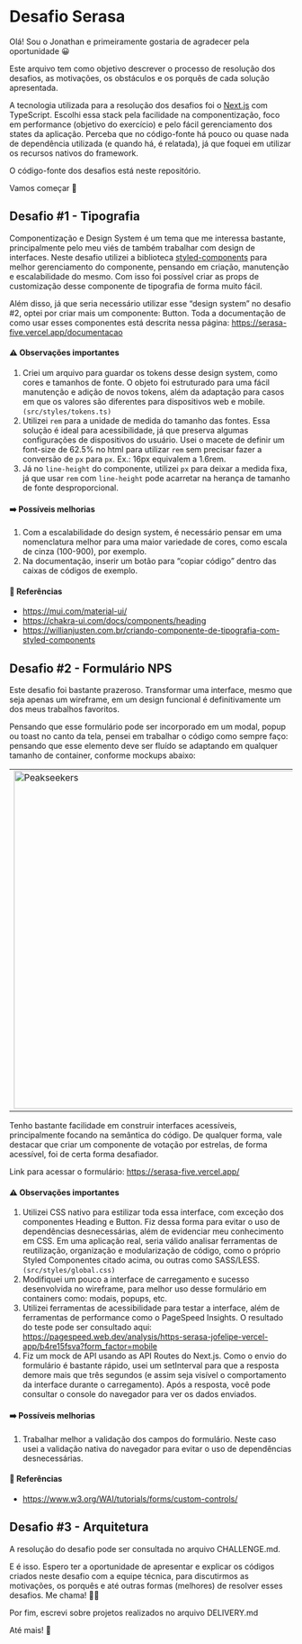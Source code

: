 # Desafio Serasa

Olá! Sou o Jonathan e primeiramente gostaria de agradecer pela oportunidade 😀

Este arquivo tem como objetivo descrever o processo de resolução dos desafios, as motivações, os obstáculos e os porquês de cada solução apresentada.

A tecnologia utilizada para a resolução dos desafios foi o [Next.js](https://nextjs.org/) com TypeScript. Escolhi essa stack pela facilidade na componentização, foco em performance (objetivo do exercício) e pelo fácil gerenciamento dos states da aplicação. Perceba que no código-fonte há pouco ou quase nada de dependência utilizada (e quando há, é relatada), já que foquei em utilizar os recursos nativos do framework.

O código-fonte dos desafios está neste repositório.

Vamos começar 🤌

## Desafio #1 - Tipografia

Componentização e Design System é um tema que me interessa bastante, principalmente pelo meu viés de também trabalhar com design de interfaces. Neste desafio utilizei a biblioteca [styled-components](https://styled-components.com/) para melhor gerenciamento do componente, pensando em criação, manutenção e escalabilidade do mesmo. Com isso foi possível criar as props de customização desse componente de tipografia de forma muito fácil.

Além disso, já que seria necessário utilizar esse “design system” no desafio #2, optei por criar mais um componente: Button. Toda a documentação de como usar esses componentes está descrita nessa página: https://serasa-five.vercel.app/documentacao

#### ⚠️ Observações importantes

1. Criei um arquivo para guardar os tokens desse design system, como cores e tamanhos de fonte. O objeto foi estruturado para uma fácil manutenção e adição de novos tokens, além da adaptação para casos em que os valores são diferentes para dispositivos web e mobile.
   `(src/styles/tokens.ts)`
2. Utilizei `rem` para a unidade de medida do tamanho das fontes. Essa solução é ideal para acessibilidade, já que preserva algumas configurações de dispositivos do usuário. Usei o macete de definir um font-size de 62.5% no html para utilizar `rem` sem precisar fazer a conversão de `px` para `px`. Ex.: 16px equivalem a 1.6rem.
3. Já no `line-height` do componente, utilizei `px` para deixar a medida fixa, já que usar `rem` com `line-height` pode acarretar na herança de tamanho de fonte desproporcional.

#### ➡️ Possíveis melhorias

1. Com a escalabilidade do design system, é necessário pensar em uma nomenclatura melhor para uma maior variedade de cores, como escala de cinza (100-900), por exemplo.
2. Na documentação, inserir um botão para “copiar código” dentro das caixas de códigos de exemplo.

#### 📑 Referências

- https://mui.com/material-ui/
- https://chakra-ui.com/docs/components/heading
- https://willianjusten.com.br/criando-componente-de-tipografia-com-styled-components

## Desafio #2 - Formulário NPS

Este desafio foi bastante prazeroso. Transformar uma interface, mesmo que seja apenas um wireframe, em um design funcional é definitivamente um dos meus trabalhos favoritos.

Pensando que esse formulário pode ser incorporado em um modal, popup ou toast no canto da tela, pensei em trabalhar o código como sempre faço: pensando que esse elemento deve ser fluído se adaptando em qualquer tamanho de container, conforme mockups abaixo:

<center>
  <table>
    <tr>
      <td><img width="600" alt="Peakseekers" src="https://user-images.githubusercontent.com/1819244/102509713-9e801200-4065-11eb-909e-e1abb1023da7.jpg"></td>
      <td><img width="600" alt="Peakseekers create story" src="https://user-images.githubusercontent.com/1819244/102509714-9f18a880-4065-11eb-944e-8622c80fd4d5.jpg"></td>
    </tr>
  </table>
</center>

Tenho bastante facilidade em construir interfaces acessíveis, principalmente focando na semântica do código. De qualquer forma, vale destacar que criar um componente de votação por estrelas, de forma acessível, foi de certa forma desafiador.

Link para acessar o formulário: https://serasa-five.vercel.app/

#### ⚠️ Observações importantes

1. Utilizei CSS nativo para estilizar toda essa interface, com exceção dos componentes Heading e Button. Fiz dessa forma para evitar o uso de dependências desnecessárias, além de evidenciar meu conhecimento em CSS. Em uma aplicação real, seria válido analisar ferramentas de reutilização, organização e modularização de código, como o próprio Styled Componentes citado acima, ou outras como SASS/LESS. `(src/styles/global.css)`
2. Modifiquei um pouco a interface de carregamento e sucesso desenvolvida no wireframe, para melhor uso desse formulário em containers como: modais, popups, etc.
3. Utilizei ferramentas de acessibilidade para testar a interface, além de ferramentas de performance como o PageSpeed Insights. O resultado do teste pode ser consultado aqui: https://pagespeed.web.dev/analysis/https-serasa-jofelipe-vercel-app/b4re15fsva?form_factor=mobile
4. Fiz um mock de API usando as API Routes do Next.js. Como o envio do formulário é bastante rápido, usei um setInterval para que a resposta demore mais que três segundos (e assim seja visível o comportamento da interface durante o carregamento). Após a resposta, você pode consultar o console do navegador para ver os dados enviados.

#### ➡️ Possíveis melhorias

1. Trabalhar melhor a validação dos campos do formulário. Neste caso usei a validação nativa do navegador para evitar o uso de dependências desnecessárias.

#### 📑 Referências

- https://www.w3.org/WAI/tutorials/forms/custom-controls/

## Desafio #3 - Arquitetura

A resolução do desafio pode ser consultada no arquivo CHALLENGE.md.

E é isso. Espero ter a oportunidade de apresentar e explicar os códigos criados neste desafio com a equipe técnica, para discutirmos as motivações, os porquês e até outras formas (melhores) de resolver esses desafios. Me chama! 🙋🏻

Por fim, escrevi sobre projetos realizados no arquivo DELIVERY.md

Até mais! 👋

